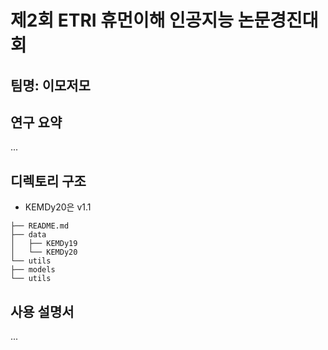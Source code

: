 # 제2회 ETRI 휴먼이해 인공지능 논문경진대회

## 팀명: 이모저모

## 연구 요약
...

## 디렉토리 구조
* KEMDy20은 v1.1
```
├── README.md
├── data
│   ├── KEMDy19
│   └── KEMDy20
└── utils
├── models
└── utils
```
## 사용 설명서
...
